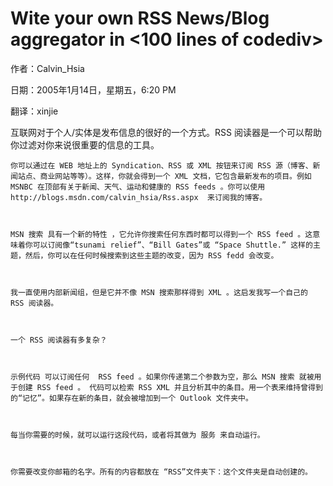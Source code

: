 # Wite your own RSS News/Blog aggregator in <100 lines of codediv>
作者：Calvin_Hsia

日期：2005年1月14日，星期五，6:20 PM

翻译：xinjie
 
互联网对于个人/实体是发布信息的很好的一个方式。RSS 阅读器是一个可以帮助你过滤对你来说很重要的信息的工具。

 

    你可以通过在 WEB 地址上的 Syndication、RSS 或 XML 按钮来订阅 RSS 源（博客、新闻站点、商业网站等等）。这样，你就会得到一个 XML 文档，它包含最新发布的项目。例如 MSNBC 在顶部有关于新闻、天气、运动和健康的 RSS feeds 。你可以使用 http://blogs.msdn.com/calvin_hsia/Rss.aspx  来订阅我的博客。

 

    MSN 搜索 具有一个新的特性 ，它允许你搜索任何东西时都可以得到一个 RSS feed 。这意味着你可以订阅像“tsunami relief”、“Bill Gates”或 “Space Shuttle.” 这样的主题，然后，你可以在任何时候搜索到这些主题的改变，因为 RSS fedd 会改变。

 

    我一直使用内部新闻组，但是它并不像 MSN 搜索那样得到 XML 。这启发我写一个自己的 RSS 阅读器。

 

    一个 RSS 阅读器有多复杂？

 

    示例代码 可以订阅任何  RSS feed 。如果你传递第二个参数为空，那么 MSN 搜索 就被用于创建 RSS feed 。 代码可以检索 RSS XML 并且分析其中的条目。用一个表来维持曾得到的“记忆”。如果存在新的条目，就会被增加到一个 Outlook 文件夹中。

 

    每当你需要的时候，就可以运行这段代码，或者将其做为 服务 来自动运行。

 

    你需要改变你邮箱的名字。所有的内容都放在 “RSS”文件夹下：这个文件夹是自动创建的。
